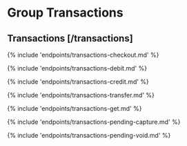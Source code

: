 # Group Transactions

## Transactions [/transactions]

{% include 'endpoints/transactions-checkout.md' %}

{% include 'endpoints/transactions-debit.md' %}

{% include 'endpoints/transactions-credit.md' %}

{% include 'endpoints/transactions-transfer.md' %}

{% include 'endpoints/transactions-get.md' %}

{% include 'endpoints/transactions-pending-capture.md' %}

{% include 'endpoints/transactions-pending-void.md' %}

